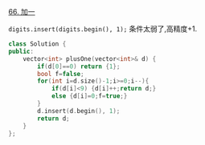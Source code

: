 [66. 加一](https://leetcode-cn.com/problems/plus-one/)

`digits.insert(digits.begin(), 1);`
条件太弱了,高精度+1.
```cpp
class Solution {
public:
    vector<int> plusOne(vector<int>& d) {
        if(d[0]==0) return {1};
        bool f=false;
        for(int i=d.size()-1;i>=0;i--){
            if(d[i]<9) {d[i]++;return d;}
            else {d[i]=0;f=true;}
        }
        d.insert(d.begin(), 1); 
        return d;
    }
};
```